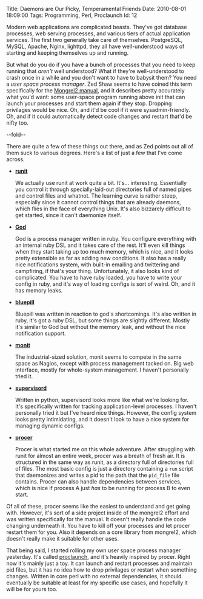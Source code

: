 Title: Daemons are Our Picky, Temperamental Friends
Date:  2010-08-01 18:09:00
Tags:  Programming, Perl, Proclaunch
Id:    12

[God]:             http://god.rubyforge.org/
[bluepill]:        http://github.com/arya/bluepill
[monit]:           http://mmonit.com/monit/
[supervisord]:     http://supervisord.org/
[procer]:          http://mongrel2.org/doc/tip/docs/manual/book.wiki#x1-380004.1.1
[runit]:           http://smarden.org/runit/
[proclaunch]:      http://github.com/peterkeen/proclaunch
[Mongrel2 manual]: http://mongrel2.org/doc/tip/docs/manual/book.wiki

Modern web applications are complicated beasts. They've got database processes, web serving processes, and various tiers of actual application services. The first two generally take care of themselves. PostgreSQL, MySQL, Apache, Nginx, lighttpd, they all have well-understood ways of starting and keeping themselves up and running.

But what do you do if you have a bunch of processes that you need to keep running that *aren't* well understood? What if they're well-understood to crash once in a while and you don't want to have to babysit them? You need a *user space process manager*. Zed Shaw seems to have coined this term specifically for the [Mongrel2 manual][], and it describes pretty accurately what you'd want: some user-space program running above init that can launch your processes and start them again if they stop. Dropping privilages would be nice. Oh, and it'd be cool if it were sysadmin-friendly. Oh, and if it could automatically detect code changes and restart that'd be nifty too.


--fold--

There are quite a few of these things out there, and as Zed points out all of them suck to various degrees. Here's a list of just a few that I've come across.

* **[runit]**

    We actually use runit at work quite a bit. It's... interesting. Essentially you control it through specially-laid-out directories full of named pipes and control files and whatnot. The learning curve is rather steep, especially since it cannot control things that are already daemons, which flies in the face of everything Unix. It's also bizzarely difficult to get started, since it can't daemonize itself.

* **[God]**

    God is a process manager written in ruby. You configure everything with an internal ruby DSL and it takes care of the rest. It'll even kill things when they start taking up too much memory, which is nice, and it looks pretty extensible as far as adding new conditions. It also has a really nice notifications system, with built-in emailing and twittering and campfiring, if that's your thing. Unfortunately, it also looks kind of complicated. You have to have ruby loaded, you have to write your config in ruby, and it's way of loading configs is sort of weird. Oh, and it has memory leaks.

* **[bluepill]**

    Bluepill was written in reaction to god's shortcomings. It's also written in ruby, it's got a ruby DSL, but some things are slightly different. Mostly it's similar to God but without the memory leak, and without the nice notification support.

* **[monit]**

    The industrial-sized solution, monit seems to compete in the same space as Nagios, except with process management tacked on. Big web interface, mostly for whole-system management. I haven't personally tried it.

* **[supervisord]**

    Written in python, supervisord looks more like what we're looking for. It's specifically written for tracking application-level processes. I haven't personally tried it but I've heard nice things. However, the config system looks pretty intimidating, and it doesn't look to have a nice system for managing dynamic configs.

* **[procer]**

    Procer is what started me on this whole adventure. After struggling with runit for almost an entire week, procer was a breath of fresh air. It is structured in the same way as runit, as a directory full of directories full of files. The most basic config is just a directory containing a `run` script that daemonizes and writes a pid to the path that the `pid_file` file contains. Procer can also handle dependencies between services, which is nice if process A just *has* to be running for process B to even start.

Of all of these, procer seems like the easiest to understand and get going with. However, it's sort of a side project inside of the mongrel2 effort and was written specifically for the manual. It doesn't really handle the code changing underneath it. You have to kill off your processes and let procer restart them for you. Also it depends on a core library from mongrel2, which doesn't really make it suitable for other uses.

That being said, I started rolling my own user space process manager yesterday. It's called [proclaunch][], and it's heavily inspired by procer. Right now it's mainly just a toy. It can launch and restart processes and maintain pid files, but it has no idea how to drop privilages or restart when something changes. Written in core perl with no external dependencies, it should eventually be suitable at least for my specific use cases, and hopefully it will be for yours too.


